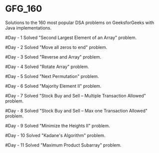 # GFG_160
Solutions to the 160 most popular DSA problems on GeeksforGeeks with Java implementations.

#Day - 1
Solved "Second Largest Element of an Array" problem.

#Day - 2 
Solved "Move all zeros to end" problem.

#Day - 3
Solved "Reverse and Array" problem.

#Day - 4
Solved "Rotate Array" problem.

#Day - 5
Solved "Next Permutation" problem.

#Day - 6
Solved "Majority Element II" problem.

#Day - 7
Solved "Stock Buy and Sell – Multiple Transaction Allowed" problem.

#Day - 8 
Solved "Stock Buy and Sell – Max one Transaction Allowed" problem.

#Day - 9
Solved "Minimize the Heights II" problem.

#Day - 10
Solved "Kadane's Algorithm" problem.

#Day - 11
Solved "Maximum Product Subarray" problem.
